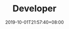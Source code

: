 ---
weight: 11
title: "Developer"
description: ""
date: 2019-10-01T21:57:40+08:00
lastmod: 2020-01-01T16:45:40+08:00
draft: false
ico: ''
navigation: ["Developer Services","Development Documentation Tutorial"]
hidePage: true
---